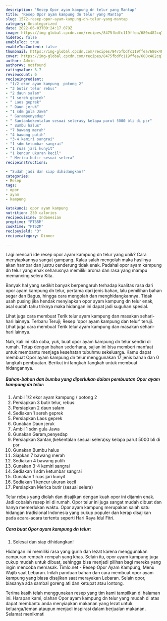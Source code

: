 ```yaml
---
description: "Resep Opor ayam kampung dn telur yang Mantap"
title: "Resep Opor ayam kampung dn telur yang Mantap"
slug: 1572-resep-opor-ayam-kampung-dn-telur-yang-mantap
category: Uncategorized
date: 2022-06-03T09:24:17.079Z
image: https://img-global.cpcdn.com/recipes/8475fbdfc119ffea/680x482cq70/opor-ayam-kampung-dn-telur-foto-resep-utama.jpg
hideToc: false
enableToc: true
enableTocContent: false
thumbnail: https://img-global.cpcdn.com/recipes/8475fbdfc119ffea/680x482cq70/opor-ayam-kampung-dn-telur-foto-resep-utama.jpg
cover: https://img-global.cpcdn.com/recipes/8475fbdfc119ffea/680x482cq70/opor-ayam-kampung-dn-telur-foto-resep-utama.jpg
author: Admin
authorAv: notfound
ratingvalue: 3.7
reviewcount: 6
recipeingredient:
- "1/2 ekor ayam kampung  potong 2"
- "3 butir telur rebus"
- "2 daun salam"
- "1 sereh geprek"
- " Laos geprek"
- " Daun jeruk"
- "1 sdm gula Jawa"
- " Garampenyedap"
- " Santankekentalan sesuai selerasy kelapa parut 5000 bli di psr"
- " Bumbu halus"
- "7 bawang merah"
- "4 bawang putih"
- "3-4 kemiri sangrai"
- "1 sdm ketumbar sangrai"
- "1 ruas jari kunyit"
- "1 kencur ukuran kecil"
- " Merica butir sesuai selera"
recipeinstructions:

- "Sudah jadi dan siap dihidangkan!"
categories:
- Resep
tags:
- opor
- ayam
- kampung

katakunci: opor ayam kampung 
nutrition: 230 calories
recipecuisine: Indonesian
preptime: "PT35M"
cooktime: "PT52M"
recipeyield: "3"
recipecategory: Dinner

---
```





Lagi mencari ide resep opor ayam kampung dn telur yang unik? Cara menyiapkannya sangat gampang. Kalau salah mengolah maka hasilnya akan hambar dan justru cenderung tidak enak. Padahal opor ayam kampung dn telur yang enak seharusnya memiliki aroma dan rasa yang mampu memancing selera Kita.





Banyak hal yang sedikit banyak berpengaruh terhadap kualitas rasa dari opor ayam kampung dn telur, pertama dari jenis bahan, lalu pemilihan bahan segar dan Bagus, hingga cara mengolah dan menghidangkannya. Tidak usah pusing jika hendak menyiapkan opor ayam kampung dn telur enak,      asal sudah tahu triknya maka hidangan ini dapat jadi suguhan spesial.














Lihat juga cara membuat Terik telur ayam kampung dan masakan sehari-hari lainnya. Terbaru Teruji; Resep &#39;opor ayam kampung dan telur&#39; teruji. Lihat juga cara membuat Terik telur ayam kampung dan masakan sehari-hari lainnya.






Nah, kali ini kita coba, yuk, buat opor ayam kampung dn telur sendiri di rumah. Tetap dengan bahan sederhana, sajian ini bisa memberi manfaat untuk membantu menjaga kesehatan tubuhmu sekeluarga. Kamu dapat membuat Opor ayam kampung dn telur menggunakan 17 jenis bahan dan 0 langkah pembuatan. Berikut ini langkah-langkah untuk membuat hidangannya.

<!--inarticleads1-->

##### Bahan-bahan dan bumbu yang diperlukan dalam pembuatan Opor ayam kampung dn telur:

1. Ambil 1/2 ekor ayam kampung / potong 2
1. Persiapkan 3 butir telur, rebus
1. Persiapkan 2 daun salam
1. Sediakan 1 sereh geprek
1. Persiapkan  Laos geprek
1. Gunakan  Daun jeruk
1. Ambil 1 sdm gula Jawa
1. Gunakan  Garam,penyedap
1. Persiapkan  Santan,(kekentalan sesuai selera)sy kelapa parut 5000 bli di psr
1. Gunakan  Bumbu halus
1. Siapkan 7 bawang merah
1. Sediakan 4 bawang putih
1. Gunakan 3-4 kemiri sangrai
1. Sediakan 1 sdm ketumbar sangrai
1. Gunakan 1 ruas jari kunyit
1. Sediakan 1 kencur ukuran kecil
1. Persiapkan  Merica butir (sesuai selera)


Telur rebus yang diolah dan disajikan dengan kuah opor ini dijamin enak. Jadi cobalah resep ini di rumah. Opor telur ini juga sangat mudah dibuat dan hanya memerlukan waktu. Opor ayam kampung merupakan salah satu hidangan tradisional Indonesia yang cukup populer dan kerap disajikan pada acara-acara tertentu seperti Hari Raya Idul Fitri. 

<!--inarticleads2-->

##### Cara buat Opor ayam kampung dn telur:


1. Selesai dan siap dihidangkan!

Hidangan ini memiliki rasa yang gurih dan lezat karena menggunakan campuran rempah-rempah yang khas. Selain itu, opor ayam kampung juga cukup mudah untuk dibuat, sehingga bisa menjadi pilihan bagi mereka yang ingin mencoba memasak. Timlo.net - Resep Opor Ayam Kampung, Menu Wajib saat Lebaran. Inilah panduan bahan dan cara membuat opor ayam kampung yang biasa disajikan saat merayakan Lebaran. Selain opor, biasanya ada sambal goreng ati dan ketupat atau lontong. 

Terima kasih telah menggunakan resep yang tim kami tampilkan di halaman ini. Harapan kami, olahan Opor ayam kampung dn telur yang mudah di atas dapat membantu anda menyiapkan makanan yang lezat untuk keluarga/teman ataupun menjadi inspirasi dalam berjualan makanan. Selamat menikmati
